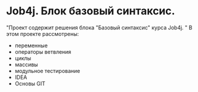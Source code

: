 # Job4j. Блок базовый синтаксис.
"Проект содержит решения блока "Базовый синтаксис" курса Job4j. "
В этом проекте рассмотрены: 
- переменные
- операторы ветвления
- циклы
- массивы
- модульное тестирование
- IDEA
- Основы GIT